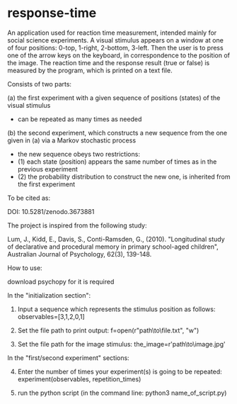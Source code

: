 # response-time
An application used for reaction time measurement, intended mainly for social science experiments. A visual stimulus appears on a window at one of four positions: 0-top, 1-right, 2-bottom, 3-left. Then the user is to press one of the arrow keys on the keyboard, in correspondence to the position of the image. The reaction time and the response result (true or false) is measured by the program, which is printed on a text file.

Consists of two parts:

(a) the first experiment with a given sequence of positions (states) of the visual stimulus
- can be repeated as many times as needed

(b) the second experiment, which constructs a new sequence from the one given in (a) via a Markov stochastic process
- the new sequence obeys two restrictions: 
- (1) each state (position) appears the same number of times as in the previous experiment
- (2) the probability distribution to construct the new one, is inherited from the first experiment

To be cited as:

DOI: 
10.5281/zenodo.3673881




The project is inspired from the following study:

Lum, J., Kidd, E., Davis, S., Conti-Ramsden, G., (2010). "Longitudinal study of declarative and procedural memory in primary school-aged children",
Australian Journal of Psychology, 62(3), 139-148.


How to use:

download psychopy for it is required

In the "initialization section":

1) Input a sequence which represents the stimulus position as follows: observables=[3,1,2,0,1]

2) Set the file path to print output: f=open(r"path\to\file.txt", "w")

3) Set the file path for the image stimulus: the_image=r'path\to\image.jpg'


In the "first/second experiment" sections:

4) Enter the number of times your experiment(s) is going to be repeated: experiment(observables, repetition_times)

5) run the python script (in the command line: python3 name_of_script.py)
